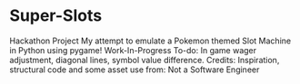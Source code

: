 # Super-Slots
Hackathon Project
My attempt to emulate a Pokemon themed Slot Machine in Python using pygame!
Work-In-Progress
To-do: In game wager adjustment, diagonal lines, symbol value difference.
Credits: Inspiration, structural code and some asset use from: Not a Software Engineer
